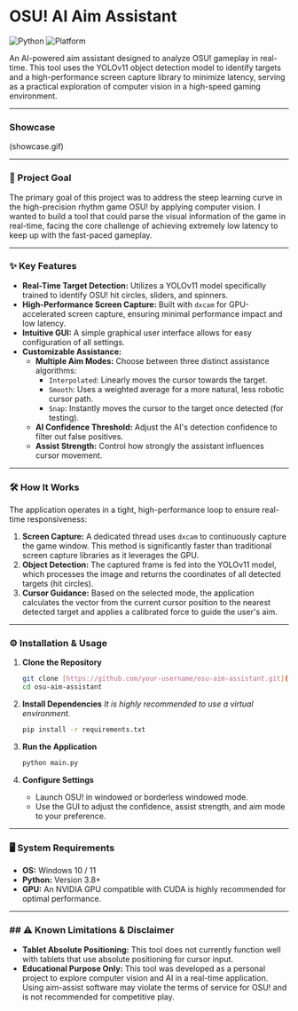 # OSU! AI Aim Assistant

![Python](https://img.shields.io/badge/Python-3.8+-blue?style=for-the-badge&logo=python&logoColor=white)
![Platform](https://img.shields.io/badge/Platform-Windows-0078D6?style=for-the-badge&logo=windows&logoColor=white)

An AI-powered aim assistant designed to analyze OSU! gameplay in real-time. This tool uses the YOLOv11 object detection model to identify targets and a high-performance screen capture library to minimize latency, serving as a practical exploration of computer vision in a high-speed gaming environment.

---

### Showcase

(showcase.gif)


---

### 🎯 Project Goal

The primary goal of this project was to address the steep learning curve in the high-precision rhythm game OSU! by applying computer vision. I wanted to build a tool that could parse the visual information of the game in real-time, facing the core challenge of achieving extremely low latency to keep up with the fast-paced gameplay.

---

### ✨ Key Features

* **Real-Time Target Detection:** Utilizes a YOLOv11 model specifically trained to identify OSU! hit circles, sliders, and spinners.
* **High-Performance Screen Capture:** Built with `dxcam` for GPU-accelerated screen capture, ensuring minimal performance impact and low latency.
* **Intuitive GUI:** A simple graphical user interface allows for easy configuration of all settings.
* **Customizable Assistance:**
    * **Multiple Aim Modes:** Choose between three distinct assistance algorithms:
        * `Interpolated`: Linearly moves the cursor towards the target.
        * `Smooth`: Uses a weighted average for a more natural, less robotic cursor path.
        * `Snap`: Instantly moves the cursor to the target once detected (for testing).
    * **AI Confidence Threshold:** Adjust the AI's detection confidence to filter out false positives.
    * **Assist Strength:** Control how strongly the assistant influences cursor movement.

---

### 🛠️ How It Works

The application operates in a tight, high-performance loop to ensure real-time responsiveness:

1.  **Screen Capture:** A dedicated thread uses `dxcam` to continuously capture the game window. This method is significantly faster than traditional screen capture libraries as it leverages the GPU.
2.  **Object Detection:** The captured frame is fed into the YOLOv11 model, which processes the image and returns the coordinates of all detected targets (hit circles).
3.  **Cursor Guidance:** Based on the selected mode, the application calculates the vector from the current cursor position to the nearest detected target and applies a calibrated force to guide the user's aim.

---

### ⚙️ Installation & Usage

1.  **Clone the Repository**
    ```bash
    git clone [https://github.com/your-username/osu-aim-assistant.git](https://github.com/your-username/osu-aim-assistant.git)
    cd osu-aim-assistant
    ```

2.  **Install Dependencies**
    *It is highly recommended to use a virtual environment.*
    ```bash
    pip install -r requirements.txt
    ```

3.  **Run the Application**
    ```bash
    python main.py
    ```

4.  **Configure Settings**
    * Launch OSU! in windowed or borderless windowed mode.
    * Use the GUI to adjust the confidence, assist strength, and aim mode to your preference.

---

### 🖥️ System Requirements

* **OS:** Windows 10 / 11
* **Python:** Version 3.8+
* **GPU:** An NVIDIA GPU compatible with CUDA is highly recommended for optimal performance.

---

### ## ⚠️ Known Limitations & Disclaimer

* **Tablet Absolute Positioning:** This tool does not currently function well with tablets that use absolute positioning for cursor input.
* **Educational Purpose Only:** This tool was developed as a personal project to explore computer vision and AI in a real-time application. Using aim-assist software may violate the terms of service for OSU! and is not recommended for competitive play.
